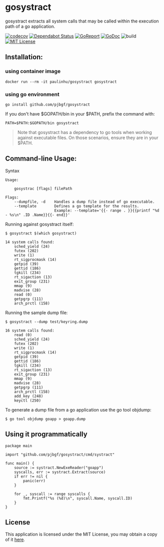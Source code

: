 # gosystract
gosystract extracts all system calls that may be called within the execution path of a go application.

[![codecov](https://codecov.io/gh/pjbgf/gosystract/branch/master/graph/badge.svg?token=hPDXVgD96x)](https://codecov.io/gh/pjbgf/gosystract)
[![Dependabot Status](https://api.dependabot.com/badges/status?host=github&repo=pjbgf/gosystract)](https://dependabot.com)
[![GoReport](https://goreportcard.com/badge/github.com/pjbgf/gosystract)](https://goreportcard.com/report/github.com/pjbgf/gosystract)
[![GoDoc](https://godoc.org/github.com/pjbgf/gosystract?status.svg)](https://godoc.org/github.com/pjbgf/gosystract)
![build](https://github.com/pjbgf/gosystract/workflows/go/badge.svg)
[![MIT License](https://img.shields.io/badge/license-MIT-blue.svg)](http://choosealicense.com/licenses/mit/)


## Installation:

### using container image
```console
docker run --rm -it paulinhu/gosystract gosystract
``` 

### using go environment
```console
go install github.com/pjbgf/gosystract
``` 

If you don't have $GOPATH/bin in your $PATH, prefix the command with:

`PATH=$PATH:$GOPATH/bin gosystract`

> Note that gosystract has a dependency to go tools when working against executable files. On those scenarios, ensure they are in your $PATH.

## Command-line Usage:

Syntax
```console
Usage:

	gosystrac [flags] filePath

Flags:
    --dumpfile, -d    Handles a dump file instead of go executable.
    --template        Defines a go template for the results.
                      Example: --template='{{- range . }}{{printf "%d - %s\n" .ID .Name}}{{- end}}'
```

Running against gosystract itself:
```console
$ gosystract $(which gosystract)

14 system calls found:
    sched_yield (24)
    futex (202)
    write (1)
    rt_sigprocmask (14)
    getpid (39)
    gettid (186)
    tgkill (234)
    rt_sigaction (13)
    exit_group (231)
    mmap (9)
    madvise (28)
    read (0)
    getpgrp (111)
    arch_prctl (158)
```

Running the sample dump file:
```console
$ gosystract --dump test/keyring.dump

16 system calls found:
    read (0)
    sched_yield (24)
    futex (202)
    write (1)
    rt_sigprocmask (14)
    getpid (39)
    gettid (186)
    tgkill (234)
    rt_sigaction (13)
    exit_group (231)
    mmap (9)
    madvise (28)
    getpgrp (111)
    arch_prctl (158)
    add_key (248)
    keyctl (250)
```

To generate a dump file from a go application use the go tool objdump: 
```console
$ go tool objdump goapp > goapp.dump
```

## Using it programmatically

```golang
package main

import "github.com/pjbgf/gosystract/cmd/systract"

func main() {
	source := systract.NewExeReader("goapp")
	syscalls, err := systract.Extract(source)
	if err != nil {
		panic(err)
	}

    for _, syscall := range syscalls {
        fmt.Printf("%s (%d)\n", syscall.Name, syscall.ID)
    }
}
```

## License

This application is licensed under the MIT License, you may obtain a copy of it [here](LICENSE).